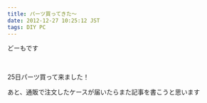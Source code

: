```yaml
---
title: パーツ買ってきた〜
date: 2012-12-27 10:25:12 JST
tags: DIY PC
---
```

<p>どーもです</p>
<p>&nbsp;</p>
<p>25日パーツ買って来ました！</p>
<p>あと、通販で注文したケースが届いたらまた記事を書こうと思います</p>
